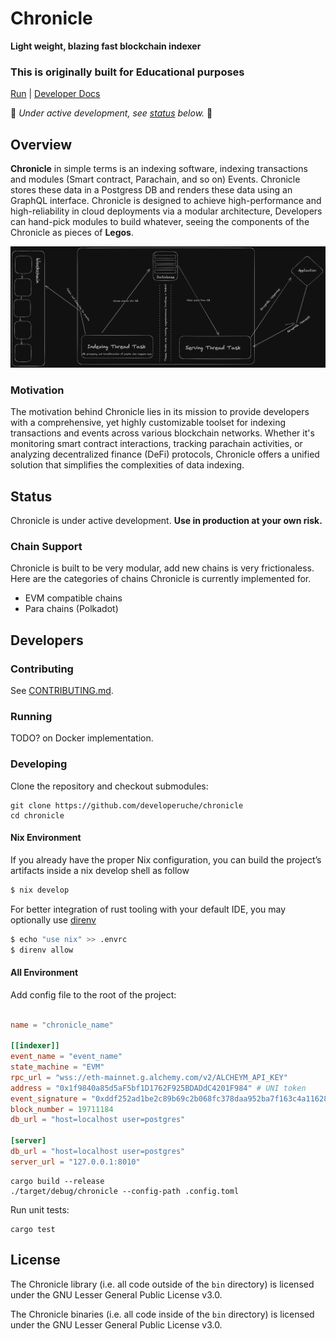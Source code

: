 # Chronicle

**Light weight, blazing fast blockchain indexer**

### This is originally built for Educational purposes

[Run](#running) | [Developer Docs](./docs)

🚧 *Under active development, see [status](#status) below.* 🚧

## Overview
**Chronicle** in simple terms is an indexing software, indexing transactions and modules (Smart contract, Parachain, and so on) Events. Chronicle stores these data in a Postgress DB and renders these data using an GraphQL interface. Chronicle is designed to achieve high-performance and high-reliability in cloud deployments via a modular architecture, Developers can hand-pick modules to build whatever, seeing the components of the Chronicle as pieces of **Legos**.

![Chronicle architecture](https://github.com/developeruche/chronicle/blob/main/docs/assets/chronicles.png)


### Motivation

The motivation behind Chronicle lies in its mission to provide developers with a comprehensive, yet highly customizable toolset for indexing transactions and events across various blockchain networks. Whether it's monitoring smart contract interactions, tracking parachain activities, or analyzing decentralized finance (DeFi) protocols, Chronicle offers a unified solution that simplifies the complexities of data indexing.

## Status

Chronicle is under active development.
**Use in production at your own risk.**


### Chain Support
Chronicle is built to be very modular, add new chains is very frictionaless. Here are the categories of chains Chronicle is currently implemented for.

* EVM compatible chains
* Para chains (Polkadot)


## Developers

### Contributing

See [CONTRIBUTING.md](CONTRIBUTING.md).

### Running

TODO? on Docker implementation.

### Developing

Clone the repository and checkout submodules:
```
git clone https://github.com/developeruche/chronicle
cd chronicle
```

####  Nix Environment

If you already have the proper Nix configuration, you can build the project’s artifacts inside a nix develop shell as follow

``` sh
$ nix develop
```

For better integration of rust tooling with your default IDE, you may optionally use [direnv](https://github.com/nix-community/nix-direnv?tab=readme-ov-file#usage-example)

``` sh
$ echo "use nix" >> .envrc
$ direnv allow
```
####  All Environment

Add config file to the root of the project:
```toml

name = "chronicle_name"

[[indexer]]
event_name = "event_name"
state_machine = "EVM"
rpc_url = "wss://eth-mainnet.g.alchemy.com/v2/ALCHEYM_API_KEY"
address = "0x1f9840a85d5aF5bf1D1762F925BDADdC4201F984" # UNI token
event_signature = "0xddf252ad1be2c89b69c2b068fc378daa952ba7f163c4a11628f55a4df523b3ef" # Transfer(address,address,uint256)
block_number = 19711184
db_url = "host=localhost user=postgres"

[server]
db_url = "host=localhost user=postgres"
server_url = "127.0.0.1:8010"

```

```
cargo build --release
./target/debug/chronicle --config-path .config.toml
```

Run unit tests:
```
cargo test
```

## License

The Chronicle library (i.e. all code outside of the `bin` directory) is licensed under the GNU Lesser General Public License v3.0.

The Chronicle binaries (i.e. all code inside of the `bin` directory) is licensed under the GNU Lesser General Public License v3.0.

